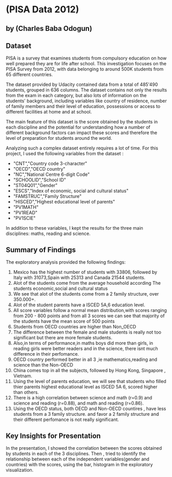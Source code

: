 # (PISA Data 2012)
## by (Charles Baba Odogun)

## Dataset

PISA is a survey that examines students from compulsory education on how well prepared they are for life after school. This investigation focuses on the PISA Survey from 2012, with data belonging to around 500K students from 65 different countries.

The dataset provided by Udacity contained data from a total of 485'490 students, grouped in 636 columns.
The dataset contains not only the results from the exam in each category, but also lots of information on the students' background, including variables like country of residence, number of family members and their level of education, possessions or access to different facilities at home and at school.

The main feature of this dataset is the score obtained by the students in each discipline and the potential for understanding how a number of different background factors can impact these scores and therefore the level of preparation for students around the world.

Analyzing such a complex dataset entirely requires a lot of time. For this project, I used the following variables from the dataset :

- "CNT","Country code 3-character"
- "OECD","OECD country"
- "NC","National Centre 6-digit Code"
- "SCHOOLID","School ID"
- "ST04Q01","Gender"
- "ESCS","Index of economic, social and cultural status"
- "FAMSTRUC","Family Structure"
- "HISCED","Highest educational level of parents"
- "PV1MATH"
- "PV1READ"
- "PV1SCIE"

In addition to these variables, I kept the results for the three main disciplines: maths, reading and science.

## Summary of Findings

The exploratory analysis provided the following findings:
1. Mexico has the highest number of students with 33806, followed by Italy with 31073,Spain with 25313 and Canada 21544 students. 
2. Alot of the students come from the average household according The students economic,social and cultural status 
3. We see that alot of the students come from a 2 family structure, over 350.000+.
4. Alot of the student parents have a ISCED 5A,6 education level.
5. All score variables follow a normal mean distribution,with scores ranging from 200 - 800 points and from all 3 scores we can see that majority of the students have the mean score of 500 points
6. Students from OECD countries are higher than Non_OECD
7. The difference between the female and male students is really not too significant but there are more female students. 
8. Also,in terms of performance,in maths boys did more than girls, in reading girls were better readers and in the science, there isnt much difference in their perfomance. 
9. OECD country performed better in all 3 ,ie mathematics,reading and science than the Non-OECD 
10. China comes top in all the subjects, followed by Hong Kong, Singapore , Vietnam.
11. Using the level of parents education, we will see that students who filled thier parents highest educational level as ISCED 5A 6, scored higher than others. 
12. There is a high correlation between science and math (r=0.9) and science and reading (r=0.88), and math and reading (r=0.86).
13. Using the OECD status, both OECD and Non-OECD countires , have less students from a 3 family structure. and favor a 2 family structure and their different perfomance is not really significant. 



## Key Insights for Presentation

In the presentation, I showed the correlation between the scores obtained by students in each of the 3 disciplines.
Then , tried to identify the relationship between each of the independent variables(gender and countries) with the scores, using the bar, histogram in the exploratory visualization.


```python

```

